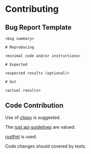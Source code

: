 # Contributing

## Bug Report Template

```
<bug summary>

# Reproducing

<minimal code and/or instructions>

# Expected

<expected results (optional)>

# Got

<actual results>
```

## Code Contribution

Use of [clippy](https://github.com/rust-lang/rust-clippy) is suggested.

The [rust api guidelines](https://rust-lang-nursery.github.io/api-guidelines/about.html) are valued.

[rustfmt](https://github.com/rust-lang/rustfmt) is used.

Code changes should covered by tests.
